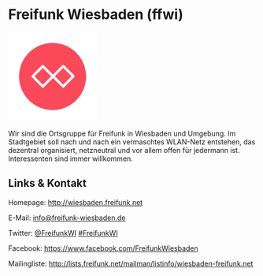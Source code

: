 # Freifunk Wiesbaden (ffwi)
![Freifunk Wiesbaden](./ffwi.logo.png)

Wir sind die Ortsgruppe für Freifunk in Wiesbaden und Umgebung.
Im Stadtgebiet soll nach und nach ein vermaschtes WLAN-Netz entstehen,
das dezentral organisiert, netzneutral und vor allem offen für jedermann ist.
Interessenten sind immer willkommen.


## Links &amp; Kontakt

Homepage: <http://wiesbaden.freifunk.net>

E-Mail: [info@freifunk-wiesbaden.de](mailto:info@freifunk-wiesbaden.de)

Twitter: [@FreifunkWI](https://twitter.com/@FreifunkWI) [#FreifunkWI](https://twitter.com/search?q=%23FreifunkWI)


Facebook: <https://www.facebook.com/FreifunkWiesbaden>




Mailingliste: <http://lists.freifunk.net/mailman/listinfo/wiesbaden-freifunk.net>


